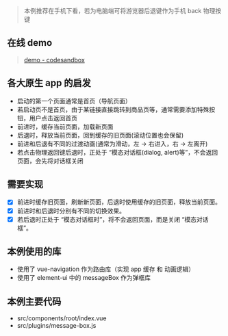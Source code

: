 > 本例推荐在手机下看，若为电脑端可将游览器后退键作为手机 back 物理按键

## 在线 demo
> [demo - codesandbox](https://codesandbox.io/s/github/q-jason/code/tree/master/good-vue-app)

## 各大原生 app 的启发
- 启动的第一个页面通常是首页（导航页面）
- 若启动页不是首页，由于某链接直接跳转到商品页等，通常需要添加特殊按钮，用户点击返回首页
- 前进时，缓存当前页面，加载新页面
- 后退时，释放当前页面，回到缓存的旧页面(滚动位置也会保留)
- 前进和后退有不同的过渡动画(通常为滑动，左 -> 右进入，右 -> 左离开)
- 若点击物理返回键后退时，正处于 “模态对话框(dialog, alert)等”，不会返回页面，会先将对话框关闭

## 需要实现
- [x] 前进时缓存旧页面，刷新新页面，后退时使用缓存的旧页面，释放当前页面。
- [x] 前进时和后退时分别有不同的切换效果。
- [x] 若后退时正处于 “模态对话框时”，将不会返回页面，而是关闭 “模态对话框”。

## 本例使用的库
- 使用了 vue-navigation 作为路由库（实现 app 缓存 和 动画逻辑）
- 使用了 element-ui 中的 messageBox 作为弹框库

## 本例主要代码
- src/components/root/index.vue
- src/plugins/message-box.js
